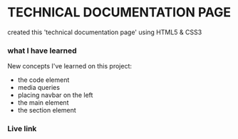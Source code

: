 # TECHNICAL DOCUMENTATION PAGE

created this 'technical documentation page' using
HTML5 & CSS3

### what I have learned
New concepts I've learned on this project:
-    the code element
-   media queries
-    placing navbar on the left
-    the main element
-    the section element

### Live link